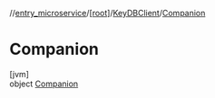 //[entry_microservice](../../../../index.md)/[[root]](../../index.md)/[KeyDBClient](../index.md)/[Companion](index.md)

# Companion

[jvm]\
object [Companion](index.md)